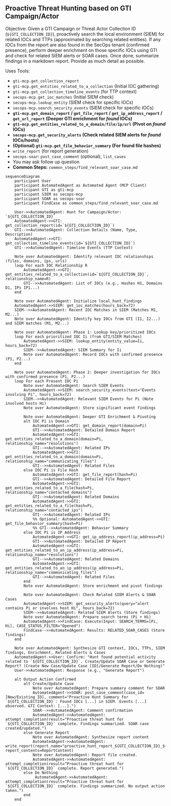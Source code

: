 ## Proactive Threat Hunting based on GTI Campaign/Actor

Objective: Given a GTI Campaign or Threat Actor Collection ID (`${GTI_COLLECTION_ID}`), proactively search the local environment (SIEM) for related IOCs and TTPs (approximated by searching related entities). If any IOCs from the report are also found in the SecOps tenant (confirmed presence), perform deeper enrichment on those specific IOCs using GTI and check for related SIEM alerts or SOAR cases. Once done, summarize findings in a markdown report. Provide as much detail as possible.

Uses Tools:

*   `gti-mcp.get_collection_report`
*   `gti-mcp.get_entities_related_to_a_collection` (Initial IOC gathering)
*   `gti-mcp.get_collection_timeline_events` (for TTP context)
*   `secops-mcp.get_ioc_matches` (Initial SIEM check)
*   `secops-mcp.lookup_entity` (SIEM check for specific IOCs)
*   `secops-mcp.search_security_events` (SIEM check for specific IOCs)
*   **`gti-mcp.get_domain_report` / `get_file_report` / `get_ip_address_report` / `get_url_report` (Deeper GTI enrichment for *found* IOCs)**
*   **`gti-mcp.get_entities_related_to_a_domain/file/ip/url` (Pivot on *found* IOCs)**
*   **`secops-mcp.get_security_alerts` (Check related SIEM alerts for *found* IOCs/hosts)**
*   **(Optional) `gti-mcp.get_file_behavior_summary` (For found file hashes)**
*   `write_report` (for report generation)
*   `secops-soar`: `post_case_comment` (optional), `list_cases`
*   You may ask follow up question
*   **Common Steps:** `common_steps/find_relevant_soar_case.md`

```{mermaid}
sequenceDiagram
    participant User
    participant AutomatedAgent as Automated Agent (MCP Client)
    participant GTI as gti-mcp
    participant SIEM as secops-mcp
    participant SOAR as secops-soar
    participant FindCase as common_steps/find_relevant_soar_case.md

    User->>AutomatedAgent: Hunt for Campaign/Actor: `${GTI_COLLECTION_ID}`
    AutomatedAgent->>GTI: get_collection_report(id=`${GTI_COLLECTION_ID}`)
    GTI-->>AutomatedAgent: Collection Details (Name, Type, Description)
    AutomatedAgent->>GTI: get_collection_timeline_events(id=`${GTI_COLLECTION_ID}`)
    GTI-->>AutomatedAgent: Timeline Events (TTP Context)

    Note over AutomatedAgent: Identify relevant IOC relationships (files, domains, ips, urls)
    loop For each IOC Relationship R
        AutomatedAgent->>GTI: get_entities_related_to_a_collection(id=`${GTI_COLLECTION_ID}`, relationship_name=R)
        GTI-->>AutomatedAgent: List of IOCs (e.g., Hashes H1, Domains D1, IPs IP1...)
    end

    Note over AutomatedAgent: Initialize local_hunt_findings
    AutomatedAgent->>SIEM: get_ioc_matches(hours_back=72)
    SIEM-->>AutomatedAgent: Recent IOC Matches in SIEM (Matches M1, M2...)
    Note over AutomatedAgent: Identify key IOCs from GTI (I1, I2...) and SIEM matches (M1, M2...)

    Note over AutomatedAgent: Phase 1: Lookup key/prioritized IOCs
    loop For each prioritized IOC Ii (from GTI/SIEM Matches)
        AutomatedAgent->>SIEM: lookup_entity(entity_value=Ii, hours_back=72)
        SIEM-->>AutomatedAgent: SIEM Summary for Ii
        Note over AutomatedAgent: Record IOCs with confirmed presence (P1, P2...)
    end

    Note over AutomatedAgent: Phase 2: Deeper investigation for IOCs with confirmed presence (P1, P2...)
    loop For each Present IOC Pi
        Note over AutomatedAgent: Search SIEM Events
        AutomatedAgent->>SIEM: search_security_events(text="Events involving Pi", hours_back=72)
        SIEM-->>AutomatedAgent: Relevant SIEM Events for Pi (Note involved hosts Hi)
        Note over AutomatedAgent: Store significant event findings

        Note over AutomatedAgent: Deeper GTI Enrichment & Pivoting
        alt IOC Pi is Domain
            AutomatedAgent->>GTI: get_domain_report(domain=Pi)
            GTI-->>AutomatedAgent: Detailed Domain Report
            AutomatedAgent->>GTI: get_entities_related_to_a_domain(domain=Pi, relationship_name="resolutions")
            GTI-->>AutomatedAgent: Related IPs
            AutomatedAgent->>GTI: get_entities_related_to_a_domain(domain=Pi, relationship_name="communicating_files")
            GTI-->>AutomatedAgent: Related Files
        else IOC Pi is File Hash
            AutomatedAgent->>GTI: get_file_report(hash=Pi)
            GTI-->>AutomatedAgent: Detailed File Report
            AutomatedAgent->>GTI: get_entities_related_to_a_file(hash=Pi, relationship_name="contacted_domains")
            GTI-->>AutomatedAgent: Related Domains
            AutomatedAgent->>GTI: get_entities_related_to_a_file(hash=Pi, relationship_name="contacted_ips")
            GTI-->>AutomatedAgent: Related IPs
            %% Optional: AutomatedAgent->>GTI: get_file_behavior_summary(hash=Pi)
            %% GTI-->>AutomatedAgent: Behavior Summary
        else IOC Pi is IP Address
            AutomatedAgent->>GTI: get_ip_address_report(ip_address=Pi)
            GTI-->>AutomatedAgent: Detailed IP Report
            AutomatedAgent->>GTI: get_entities_related_to_an_ip_address(ip_address=Pi, relationship_name="resolutions")
            GTI-->>AutomatedAgent: Related Domains
            AutomatedAgent->>GTI: get_entities_related_to_an_ip_address(ip_address=Pi, relationship_name="communicating_files")
            GTI-->>AutomatedAgent: Related Files
        end
        Note over AutomatedAgent: Store enrichment and pivot findings

        Note over AutomatedAgent: Check Related SIEM Alerts & SOAR Cases
        AutomatedAgent->>SIEM: get_security_alerts(query="alert contains Pi or involves host Hi", hours_back=72)
        SIEM-->>AutomatedAgent: Related SIEM Alerts (Store findings)
        Note over AutomatedAgent: Prepare search terms (Pi + Hi)
        AutomatedAgent->>FindCase: Execute(Input: SEARCH_TERMS=[Pi, Hi], CASE_STATUS_FILTER="Opened")
        FindCase-->>AutomatedAgent: Results: RELATED_SOAR_CASES (Store findings)
    end

    Note over AutomatedAgent: Synthesize GTI context, IOCs, TTPs, SIEM findings, Enrichment, Related Alerts & Cases
    AutomatedAgent->>User: Confirm: "Hunt found potential activity related to `${GTI_COLLECTION_ID}`. Create/Update SOAR Case or Generate Report? (Create New Case/Update Case [ID]/Generate Report/Do Nothing)"
    User->>AutomatedAgent: Response (e.g., "Generate Report")

    alt Output Action Confirmed
        alt Create/Update Case
            Note over AutomatedAgent: Prepare summary comment for SOAR
            AutomatedAgent->>SOAR: post_case_comment(case_id=[New/Existing ID], comment="Proactive Hunt Summary for `${GTI_COLLECTION_ID}`: Found IOCs [...] in SIEM. Events [...] observed. GTI Context: [...].")
            SOAR-->>AutomatedAgent: Comment confirmation
            AutomatedAgent->>AutomatedAgent: attempt_completion(result="Proactive threat hunt for `${GTI_COLLECTION_ID}` complete. Findings summarized. SOAR case created/updated.")
        else Generate Report
            Note over AutomatedAgent: Synthesize report content
            AutomatedAgent->>AutomatedAgent: write_report(report_name="proactive_hunt_report_${GTI_COLLECTION_ID}_${timestamp}.md", report_contents=ReportContent)
            Note over AutomatedAgent: Report file created.
            AutomatedAgent->>AutomatedAgent: attempt_completion(result="Proactive threat hunt for `${GTI_COLLECTION_ID}` complete. Report generated.")
        else Do Nothing
             AutomatedAgent->>AutomatedAgent: attempt_completion(result="Proactive threat hunt for `${GTI_COLLECTION_ID}` complete. Findings summarized. No output action taken.")
        end
    end
